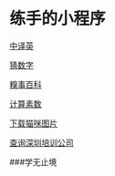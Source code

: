 # 练手的小程序


[中译英](https://github.com/cinguettare/python/blob/master/Chinese%20to%20English%20(youdao).py)

[猜数字](https://github.com/cinguettare/python/blob/master/number%20game(easygui).py)

[糗事百科](https://github.com/cinguettare/python/blob/master/qiushibaike.py)

[计算素数](https://github.com/cinguettare/python/blob/master/calculation%20of%20prime.py)

[下载猫咪图片](https://github.com/cinguettare/python/blob/master/download_(%3DΦωΦ%3D).py)

[查询深圳培训公司](https://github.com/cinguettare/python/blob/master/peixungongsichaxun.py)


###学无止境
